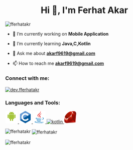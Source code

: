 <h1 align="center">Hi 👋, I'm Ferhat Akar</h1>
<p align="left"> <img src="https://komarev.com/ghpvc/?username=fferhatakr&label=Profile%20views&color=0e75b6&style=flat" alt="fferhatakr" /> </p>

- 🔭 I’m currently working on **Mobile Application**

- 🌱 I’m currently learning **Java,C,Kotlin**

- 💬 Ask me about **akarf9619@gmail.com**

- 📫 How to reach me **akarf9619@gmail.com**

<h3 align="left">Connect with me:</h3>
<p align="left">
<a href="https://dev.to/dev.fferhatakr" target="blank"><img align="center" src="https://raw.githubusercontent.com/rahuldkjain/github-profile-readme-generator/master/src/images/icons/Social/devto.svg" alt="dev.fferhatakr" height="30" width="40" /></a>
</p>

<h3 align="left">Languages and Tools:</h3>
<p align="left"> <a href="https://developer.android.com" target="_blank" rel="noreferrer"> <img src="https://raw.githubusercontent.com/devicons/devicon/master/icons/android/android-original-wordmark.svg" alt="android" width="40" height="40"/> </a> <a href="https://www.cprogramming.com/" target="_blank" rel="noreferrer"> <img src="https://raw.githubusercontent.com/devicons/devicon/master/icons/c/c-original.svg" alt="c" width="40" height="40"/> </a> <a href="https://www.java.com" target="_blank" rel="noreferrer"> <img src="https://raw.githubusercontent.com/devicons/devicon/master/icons/java/java-original.svg" alt="java" width="40" height="40"/> </a> <a href="https://kotlinlang.org" target="_blank" rel="noreferrer"> <img src="https://www.vectorlogo.zone/logos/kotlinlang/kotlinlang-icon.svg" alt="kotlin" width="40" height="40"/> </a> <a href="https://www.ruby-lang.org/en/" target="_blank" rel="noreferrer"> <img src="https://raw.githubusercontent.com/devicons/devicon/master/icons/ruby/ruby-original.svg" alt="ruby" width="40" height="40"/> </a> </p>

<p><img align="left" src="https://github-readme-stats.vercel.app/api/top-langs?username=fferhatakr&show_icons=true&locale=en&layout=compact" alt="fferhatakr" /></p>

<p>&nbsp;<img align="center" src="https://github-readme-stats.vercel.app/api?username=fferhatakr&show_icons=true&locale=en" alt="fferhatakr" /></p>

<p><img align="center" src="https://github-readme-streak-stats.herokuapp.com/?user=fferhatakr&" alt="fferhatakr" /></p>
